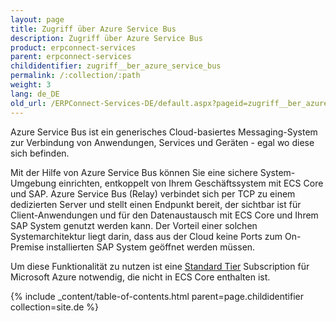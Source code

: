 ```yaml
---
layout: page
title: Zugriff über Azure Service Bus
description: Zugriff über Azure Service Bus
product: erpconnect-services
parent: erpconnect-services
childidentifier: zugriff__ber_azure_service_bus
permalink: /:collection/:path
weight: 3
lang: de_DE
old_url: /ERPConnect-Services-DE/default.aspx?pageid=zugriff__ber_azure_service_bus
---
```


Azure Service Bus ist ein generisches Cloud-basiertes Messaging-System zur Verbindung von Anwendungen, Services und Geräten - egal wo diese sich befinden. 

Mit der Hilfe von Azure Service Bus können Sie eine sichere System-Umgebung einrichten, entkoppelt von Ihrem Geschäftssystem mit ECS Core und SAP. Azure Service Bus (Relay) verbindet sich per TCP zu einem dedizierten Server und stellt einen Endpunkt bereit, der sichtbar ist für Client-Anwendungen und für den Datenaustausch mit ECS Core und Ihrem SAP System genutzt werden kann. 
Der Vorteil einer solchen Systemarchitektur liegt darin, dass aus der Cloud keine Ports zum On-Premise installierten SAP System geöffnet werden müssen. 

Um diese Funktionalität zu nutzen ist eine [Standard Tier](https://azure.microsoft.com/de-de/pricing/details/service-bus/) Subscription für Microsoft Azure notwendig, die nicht in ECS Core enthalten ist. 

{% include _content/table-of-contents.html parent=page.childidentifier collection=site.de %}